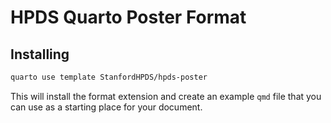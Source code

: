 # HPDS Quarto Poster Format

## Installing

```bash
quarto use template StanfordHPDS/hpds-poster
```

This will install the format extension and create an example `qmd` file
that you can use as a starting place for your document.


